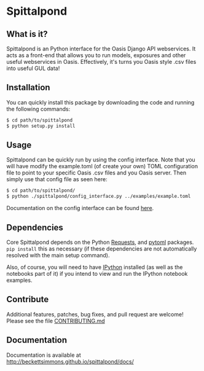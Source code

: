 Spittalpond
===========
<!-- The closest Bermuda's got to an Oasis! -->

What is it?
-----------

Spittalpond is an Python interface for the Oasis Django API webservices.
It acts as a front-end that allows you to run models, exposures and other
useful webservices in Oasis.
Effectively, it's turns you Oasis style .csv files into useful GUL data!

Installation
------------

You can quickly install this package by downloading the code and running the
following commands:

``` sh
$ cd path/to/spittalpond
$ python setup.py install
```

Usage
-----

Spittalpond can be quickly run by using the config interface. Note that you will
have modify the example.toml (of create your own) TOML configuration file to
point to your specific Oasis .csv files and you Oasis server. Then simply use
that config file as seen here:

```sh
$ cd path/to/spittalpond/
$ python ./spittalpond/config_interface.py ../examples/example.toml
```

Documentation on the config interface can be found [here].

Dependencies
------------

Core Spittalpond depends on the Python [Requests], and [pytoml] packages.
`pip install` this as necessary (if these dependencies are not automatically
resolved with the main setup command).

Also, of course, you will need to have [IPython] installed (as well as the
notebooks part of it) if you intend to view and run the IPython notebook
examples.

Contribute
----------

Additional features, patches, bug fixes, and pull request are welcome!
Please see the file [CONTRIBUTING.md]

Documentation
-------------

Documentation is available at
<http://beckettsimmons.github.io/spittalpond/docs/>

[here]: <http://beckettsimmons.github.io/spittalpond/docs/usage/config_interface.html>
[Requests]: <http://docs.python-requests.org/en/latest/>
[pytoml]: <https://github.com/avakar/pytoml>
[IPython]: <http://ipython.org/>
[CONTRIBUTING.md]: <./CONTRIBUTING.md>
